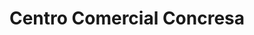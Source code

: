 ---
title: "Centro Comercial Concresa"
url: /caracas/centro-comercial-concresa/
shop: centro comercial
---